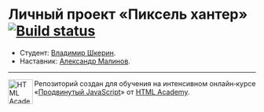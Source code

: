 # Личный проект «Пиксель хантер» [![Build status][travis-image]][travis-url]

* Студент: [Владимир Шкерин](https://up.htmlacademy.ru/ecmascript/5/user/410531).
* Наставник: [Александр Малинов](https://htmlacademy.ru/profile/id40204).

---

<a href="https://htmlacademy.ru/intensive/ecmascript"><img align="left" width="50" height="50" title="HTML Academy" src="https://up.htmlacademy.ru/static/img/intensive/ecmascript/logo-for-github.svg"></a>

Репозиторий создан для обучения на интенсивном онлайн‑курсе «[Продвинутый JavaScript](https://htmlacademy.ru/intensive/ecmascript)» от [HTML Academy](https://htmlacademy.ru).

[travis-image]: https://travis-ci.org/htmlacademy-ecmascript/410531-pixel-hunter.svg?branch=master
[travis-url]: https://travis-ci.org/htmlacademy-ecmascript/410531-pixel-hunter
